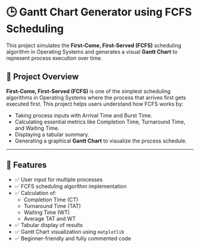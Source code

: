 
# 🕒 Gantt Chart Generator using FCFS Scheduling

This project simulates the **First-Come, First-Served (FCFS)** scheduling algorithm in Operating Systems and generates a visual **Gantt Chart** to represent process execution over time.

## 📌 Project Overview

**First-Come, First-Served (FCFS)** is one of the simplest scheduling algorithms in Operating Systems where the process that arrives first gets executed first. This project helps users understand how FCFS works by:

- Taking process inputs with Arrival Time and Burst Time.
- Calculating essential metrics like Completion Time, Turnaround Time, and Waiting Time.
- Displaying a tabular summary.
- Generating a graphical **Gantt Chart** to visualize the process schedule.

---

## 🚀 Features

- ✅ User input for multiple processes
- ✅ FCFS scheduling algorithm implementation
- ✅ Calculation of:
  - Completion Time (CT)
  - Turnaround Time (TAT)
  - Waiting Time (WT)
  - Average TAT and WT
- ✅ Tabular display of results
- ✅ Gantt Chart visualization using `matplotlib`
- ✅ Beginner-friendly and fully commented code
